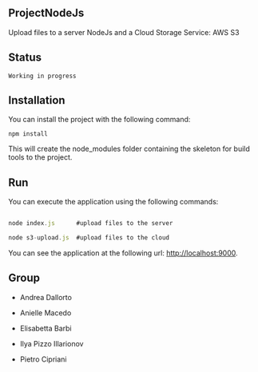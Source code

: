 ## ProjectNodeJs

Upload files to a server NodeJs and a Cloud Storage Service: AWS S3

## Status

```
Working in progress
```

## Installation

You can install the project with the following command:

```
npm install
```

This will create the node_modules folder containing the skeleton for build tools to the project. 


## Run

You can execute the application using the following commands:

```javascript

node index.js      #upload files to the server

node s3-upload.js  #upload files to the cloud
```

You can see the application at the following url: [http://localhost:9000](http://localhost:9000).


## Group

* Andrea Dallorto

* Anielle Macedo

* Elisabetta Barbi

* Ilya Pizzo Illarionov

* Pietro Cipriani


  
